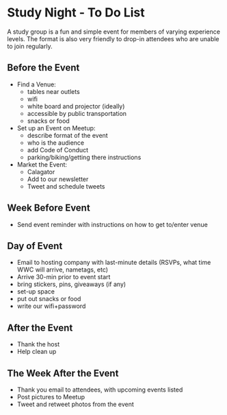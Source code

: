 # Study Night - To Do List

A study group is a fun and simple event for members of varying experience levels. The format is also very friendly to drop-in attendees who are unable to join regularly.

## Before the Event
- Find a Venue:
  - tables near outlets
  - wifi
  - white board and projector (ideally)
  - accessible by public transportation
  - snacks or food
- Set up an Event on Meetup:
  - describe format of the event
  - who is the audience
  - add Code of Conduct
  - parking/biking/getting there instructions
- Market the Event:
  - Calagator
  - Add to our newsletter
  - Tweet and schedule tweets

## Week Before Event
- Send event reminder with instructions on how to get to/enter venue

## Day of Event
- Email to hosting company with last-minute details (RSVPs, what time WWC will arrive, nametags, etc)
- Arrive 30-min prior to event start
- bring stickers, pins, giveaways (if any)
- set-up space
- put out snacks or food
- write our wifi+password

## After the Event
- Thank the host
- Help clean up

## The Week After the Event
- Thank you email to attendees, with upcoming events listed
- Post pictures to Meetup
- Tweet and retweet photos from the event
